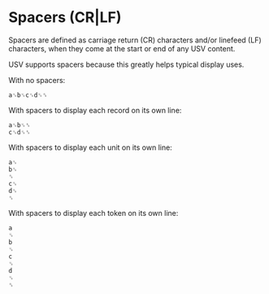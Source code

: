 # Spacers (CR|LF)

Spacers are defined as carriage return (CR) characters and/or linefeed (LF) characters, when they come at the start or end of any USV content. 

USV supports spacers because this greatly helps typical display uses.

With no spacers:

```usv
a␟b␟c␟d␟␞
```

With spacers to display each record on its own line:

```usv
a␟b␟␞
c␟d␟␞
```

With spacers to display each unit on its own line:

```usv
a␟
b␟
␞
c␟
d␟
␞
```

With spacers to display each token on its own line:

```usv
a
␟
b
␟
c
␟
d
␟
␞
```
